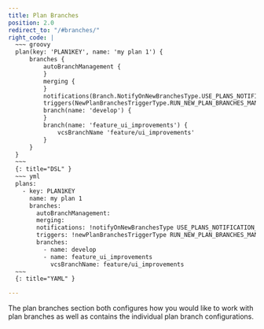 ```yaml
---
title: Plan Branches
position: 2.0
redirect_to: "/#branches/"
right_code: |
  ~~~ groovy
  plan(key: 'PLAN1KEY', name: 'my plan 1') {
      branches {
          autoBranchManagement {
          }
          merging {
          }
          notifications(Branch.NotifyOnNewBranchesType.USE_PLANS_NOTIFICATION_SETTINGS)
          triggers(NewPlanBranchesTriggerType.RUN_NEW_PLAN_BRANCHES_MANUALLY)
          branch(name: 'develop') {
          }
          branch(name: 'feature_ui_improvements') {
              vcsBranchName 'feature/ui_improvements'
          }
      }
  }    
  ~~~
  {: title="DSL" }
  ~~~ yml
  plans:
    - key: PLAN1KEY
      name: my plan 1
      branches:
        autoBranchManagement:
        merging:
        notifications: !notifyOnNewBranchesType USE_PLANS_NOTIFICATION_SETTINGS
        triggers: !newPlanBranchesTriggerType RUN_NEW_PLAN_BRANCHES_MANUALLY
        branches:
          - name: develop
          - name: feature_ui_improvements
            vcsBranchName: feature/ui_improvements
  ~~~
  {: title="YAML" }

---
```

The plan branches section both configures how you would like to work with plan branches as well as contains
the individual plan branch configurations.
